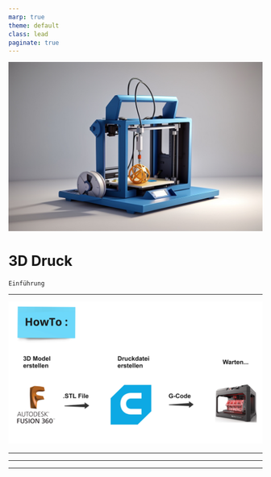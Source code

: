 ```yaml
---
marp: true
theme: default
class: lead
paginate: true         
---
```

<!-- Settings -->
<!-- backgroundColor: white -->
<!-- _color: black -->



<!-- Beginn der Folie 1 -->
![bg ](https://github.com/Nr44suessauer/MarkdownSheets/blob/main/Presentations/Pictures/3D_Animation_Style_create_me_a_slide_for_a_powerpoint_xwhere_yo_3.jpg?raw=true)   <!-- 3D-Drucker Bild -->

# 3D Druck 
    Einführung

--- 
<!-- Beginn der Folie 2 -->
![bg ](https://github.com/Nr44suessauer/MarkdownSheets/blob/main/Presentations/Pictures/slideAblauf3Ddrucken.jpg.jpg?raw=true)   <!-- slide from miroboard -->

---
<!-- Beginn der Folie 3 -->


---
<!-- Beginn der Folie 4 -->


---
<!-- Beginn der Folie 5 -->